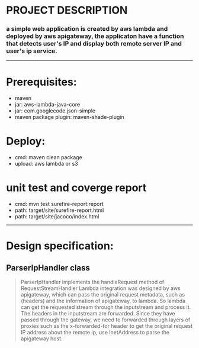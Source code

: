 # PROJECT DESCRIPTION
### a simple web application is created by aws lambda and deployed by aws apigateway, the applicaton have a function that detects user's IP and display both remote server IP and user's ip service.

---
# Prerequisites:

- maven
- jar: aws-lambda-java-core
- jar: com.googlecode.json-simple
- maven package plugin: maven-shade-plugin

    
# Deploy:
- cmd: maven clean package
- upload: aws lambda or s3

# unit test and coverge report
- cmd: mvn test surefire-report:report
- path: target/site/surefire-report.html
- path: target/site/jacoco/index.html

---
# Design specification:
## ParserIpHandler class
> ParserIpHandler implements the handleRequest method of RequestStreamHandler Lambda integration was designed by aws apigateway, which can pass the original request metadata, such as (headers) and the information of apigateway, to lambda.
> So lambda can get the requested stream through the inputstream and process it. The headers in the inputstream are forwarded. Since they have passed through the gateway, we need to forwarded through layers of proxies such as the x-forwarded-for header to get the original request IP address
> about the remote ip, use InetAddress to parse the apigateway host.